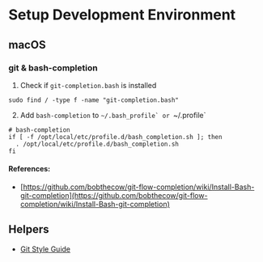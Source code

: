 # Setup Development Environment


## macOS
### git & bash-completion
1. Check if `git-completion.bash` is installed
```
sudo find / -type f -name "git-completion.bash"
```
2. Add `bash-completion` to ``~/.bash_profile` or ``~/.profile`
```
# bash-completion
if [ -f /opt/local/etc/profile.d/bash_completion.sh ]; then
  . /opt/local/etc/profile.d/bash_completion.sh
fi
```
#### References:
* [https://github.com/bobthecow/git-flow-completion/wiki/Install-Bash-git-completion](https://github.com/bobthecow/git-flow-completion/wiki/Install-Bash-git-completion)


## Helpers
* [Git Style Guide](https://udacity.github.io/git-styleguide/)
